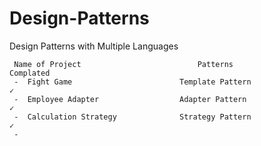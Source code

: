 # Design-Patterns
 
 Design Patterns with Multiple Languages
 
     Name of Project                          Patterns                         Complated
     -  Fight Game                        Template Pattern                        ✓
     -  Employee Adapter                  Adapter Pattern                         ✓
     -  Calculation Strategy              Strategy Pattern                        ✓
     -
